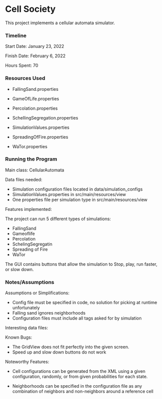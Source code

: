Cell Society
====

This project implements a cellular automata simulator.


### Timeline

Start Date: January 23, 2022

Finish Date: February 6, 2022

Hours Spent: 70

### Resources Used
* FallingSand.properties

* GameOfLife.properties

* Percolation.properties

* SchellingSegregation.properties

* SimulationValues.properties

* SpreadingOfFire.properties

* WaTor.properties



### Running the Program

Main class: CellularAutomata

Data files needed: 
* Simulation configuration files located in data/simulation_configs
* SimulationValues.properties in src/main/resources/view
* One properties file per simulation type in src/main/resources/view

Features implemented:

The project can run 5 different types of simulations:

* FallingSand
* Gameoflife
* Percolation
* SchelingSegregatin
* Spreading of Fire
* WaTor

The GUI contains buttons that allow the simulation to Stop, play, run faster, or slow down.



### Notes/Assumptions

Assumptions or Simplifications:
* Config file must be specified in code, no solution for picking at runtime unfortunately
* Falling sand ignores neighborhoods
* Configuration files must include all tags asked for by simulation

Interesting data files:

Known Bugs:
* The GridView does not fit perfectly into the given screen. 
* Speed up and slow down buttons do not work

Noteworthy Features: 
* Cell configurations can be generated from the XML using a given configuration,
randomly, or from given probabilities for each state.

* Neighborhoods can be specified in the configuration file as any combination of
neighbors and non-neighbors around a reference cell

